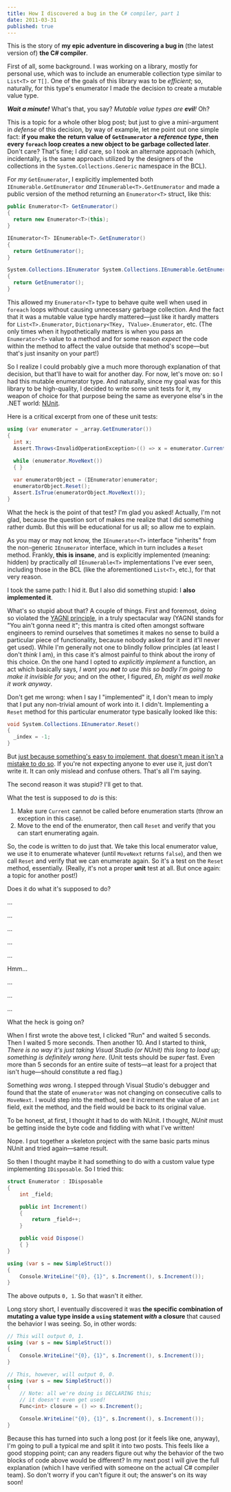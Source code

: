 ```yaml
---
title: How I discovered a bug in the C# compiler, part 1
date: 2011-03-31
published: true
---
```


This is the story of **my epic adventure in discovering a bug in** (the latest version of) **the C# compiler**.

First of all, some background. I was working on a library, mostly for personal use, which was to include an enumerable collection type similar to `List<T>` or `T[]`. One of the goals of this library was to be *efficient*; so, naturally, for this type's enumerator I made the decision to create a mutable value type.

***Wait a minute!*** What's that, you say? *Mutable value types are **evil**!* Oh?

This is a topic for a whole other blog post; but just to give a mini-argument in *defense* of this decision, by way of example, let me point out one simple fact: **if you make the return value of `GetEnumerator` a *reference type*, then every `foreach` loop creates a new object to be garbage collected later**. Don't care? That's fine; I *did* care, so I took an alternate approach (which, incidentally, is the same approach utilized by the designers of the collections in the `System.Collections.Generic` namespace in the BCL).

For *my* `GetEnumerator`, I explicitly implemented both `IEnumerable.GetEnumerator` *and* `IEnumerable<T>.GetEnumerator` and made a public version of the method returning an `Enumerator<T>` struct, like this:

```csharp
public Enumerator<T> GetEnumerator()
{
  return new Enumerator<T>(this);
}

IEnumerator<T> IEnumerable<T>.GetEnumerator()
{
  return GetEnumerator();
}

System.Collections.IEnumerator System.Collections.IEnumerable.GetEnumerator()
{
  return GetEnumerator();
}
```

This allowed my `Enumerator<T>` type to behave quite well when used in `foreach` loops without causing unnecessary garbage collection. And the fact that it was a mutable value type hardly mattered—just like it hardly matters for `List<T>.Enumerator`, `Dictionary<TKey, TValue>.Enumerator`, etc. (The only times when it hypothetically matters is when you pass an `Enumerator<T>` value to a method and for some reason *expect* the code within the method to affect the value outside that method's scope—but that's just insanity on your part!)

So I realize I could probably give a much more thorough explanation of that decision, but that'll have to wait for another day. For now, let's move on: so I had this mutable enumerator type. And naturally, since my goal was for this library to be high-quality, I decided to write some unit tests for it, my weapon of choice for that purpose being the same as everyone else's in the .NET world: [NUnit](http://www.nunit.org/).

Here is a critical excerpt from one of these unit tests:

```csharp
using (var enumerator = _array.GetEnumerator())
{
  int x;
  Assert.Throws<InvalidOperationException>(() => x = enumerator.Current);
  
  while (enumerator.MoveNext())
  { }

  var enumeratorObject = (IEnumerator)enumerator;
  enumeratorObject.Reset();
  Assert.IsTrue(enumeratorObject.MoveNext());
}
```

What the heck is the point of that test? I'm glad you asked! Actually, I'm not glad, because the question sort of makes me realize that I did something rather dumb. But this will be educational for us all; so allow me to explain.

As you may or may not know, the `IEnumerator<T>` interface "inherits" from the non-generic `IEnumerator` interface, which in turn includes a `Reset` method. Frankly, **this is insane**, and is explicitly implemented (meaning: hidden) by practically *all* `IEnumerable<T>` implementations I've ever seen, including those in the BCL (like the aforementioned `List<T>`, etc.), for that very reason.

I took the same path: I hid it. But I also did something stupid: I **also implemented it**.

What's so stupid about that? A couple of things. First and foremost, doing so violated the [YAGNI principle](http://en.wikipedia.org/wiki/YAGNI), in a truly spectacular way (YAGNI stands for "You ain't gonna need it"; this mantra is cited often amongst software engineers to remind ourselves that sometimes it makes no sense to build a particular piece of functionality, because nobody asked for it and it'll never get used). While I'm generally not one to blindly follow principles (at least I don't *think* I am), in this case it's almost painful to think about the irony of this choice. On the one hand I opted to *explicitly implement* a function, an act which basically says, <em>I want you **not** to use this so badly I'm going to make it invisible for you</em>; and on the other, I figured, *Eh, might as well make it work anyway*.

Don't get me wrong: when I say I "implemented" it, I don't mean to imply that I put any non-trivial amount of work into it. I didn't. Implementing a `Reset` method for this particular enumerator type basically looked like this:

```csharp
void System.Collections.IEnumerator.Reset()
{
  _index = -1;
}
```

But [just because something's easy to implement, that doesn't mean it isn't a mistake to do so](http://www.infoq.com/presentations/Null-References-The-Billion-Dollar-Mistake-Tony-Hoare). If you're not expecting anyone to ever use it, just don't write it. It can only mislead and confuse others. That's all I'm saying.

The second reason it was stupid? I'll get to that.

What the test is supposed to *do* is this:

1. Make sure `Current` cannot be called before enumeration starts (throw an exception in this case).
2. Move to the end of the enumerator, then call `Reset` and verify that you can start enumerating again.

So, the code is written to do just that. We take this local enumerator value, we use it to enumerate whatever (until `MoveNext` returns `false`), and then we call `Reset` and verify that we can enumerate again. So it's a test on the `Reset` method, essentially. (Really, it's not a proper **unit** test at all. But once again: a topic for another post!)

Does it do what it's supposed to do?

...

...

...

...

...

Hmm...

...

...

...

What the heck is going on?

When I first wrote the above test, I clicked "Run" and waited 5 seconds. Then I waited 5 more seconds. Then another 10. And I started to think, *There is no way it's just taking Visual Studio (or NUnit) this long to load up; something is definitely wrong here*. (Unit tests should be *super* fast. Even more than 5 seconds for an entire suite of tests—at least for a project that isn't huge—should constitute a red flag.)

Something *was* wrong. I stepped through Visual Studio's debugger and found that the state of `enumerator` was not changing on consecutive calls to `MoveNext`. I would step into the method, see it increment the value of an `int` field, exit the method, and the field would be back to its original value.

To be honest, at first, I thought it had to do with NUnit. I thought, *NUnit* must be getting inside the byte code and fiddling with what I've written!

Nope. I put together a skeleton project with the same basic parts minus NUnit and tried again—same result.

So then I thought maybe it had something to do with a custom value type implementing `IDisposable`. So I tried this:

```csharp
struct Enumerator : IDisposable
{
    int _field;

    public int Increment()
    {
        return _field++;
    }

    public void Dispose()
    { }
}

using (var s = new SimpleStruct())
{
    Console.WriteLine("{0}, {1}", s.Increment(), s.Increment());
}
```

The above outputs `0, 1`. So that wasn't it either.

Long story short, I eventually discovered it was **the specific combination of mutating a value type inside a `using` statement *with* a closure** that caused the behavior I was seeing. So, in other words:

```csharp
// This will output 0, 1.
using (var s = new SimpleStruct())
{
    Console.WriteLine("{0}, {1}", s.Increment(), s.Increment());
}

// This, however, will output 0, 0.
using (var s = new SimpleStruct())
{
    // Note: all we're doing is DECLARING this;
    // it doesn't even get used!
    Func<int> closure = () => s.Increment();

    Console.WriteLine("{0}, {1}", s.Increment(), s.Increment());
}
```

Because this has turned into such a long post (or it feels like one, anyway), I'm going to pull a typical me and split it into two posts. This feels like a good stopping point; can any readers figure out why the behavior of the two blocks of code above would be different? In my next post I will give the full explanation (which I have verified with someone on the actual C# compiler team). So don't worry if you can't figure it out; the answer's on its way soon!
